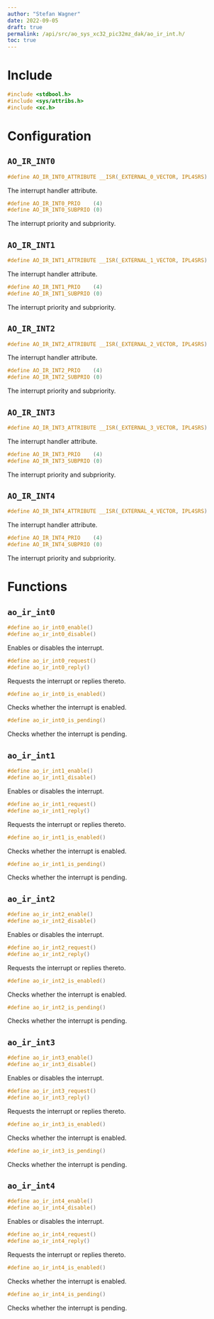 ```yaml
---
author: "Stefan Wagner"
date: 2022-09-05
draft: true
permalink: /api/src/ao_sys_xc32_pic32mz_dak/ao_ir_int.h/
toc: true
---
```


# Include

```c
#include <stdbool.h>
#include <sys/attribs.h>
#include <xc.h>
```

# Configuration

## `AO_IR_INT0`

```c
#define AO_IR_INT0_ATTRIBUTE __ISR(_EXTERNAL_0_VECTOR, IPL4SRS)
```

The interrupt handler attribute.

```c
#define AO_IR_INT0_PRIO    (4)
#define AO_IR_INT0_SUBPRIO (0)
```

The interrupt priority and subpriority.

## `AO_IR_INT1`

```c
#define AO_IR_INT1_ATTRIBUTE __ISR(_EXTERNAL_1_VECTOR, IPL4SRS)
```

The interrupt handler attribute.

```c
#define AO_IR_INT1_PRIO    (4)
#define AO_IR_INT1_SUBPRIO (0)
```

The interrupt priority and subpriority.

## `AO_IR_INT2`

```c
#define AO_IR_INT2_ATTRIBUTE __ISR(_EXTERNAL_2_VECTOR, IPL4SRS)
```

The interrupt handler attribute.

```c
#define AO_IR_INT2_PRIO    (4)
#define AO_IR_INT2_SUBPRIO (0)
```

The interrupt priority and subpriority.

## `AO_IR_INT3`

```c
#define AO_IR_INT3_ATTRIBUTE __ISR(_EXTERNAL_3_VECTOR, IPL4SRS)
```

The interrupt handler attribute.

```c
#define AO_IR_INT3_PRIO    (4)
#define AO_IR_INT3_SUBPRIO (0)
```

The interrupt priority and subpriority.

## `AO_IR_INT4`

```c
#define AO_IR_INT4_ATTRIBUTE __ISR(_EXTERNAL_4_VECTOR, IPL4SRS)
```

The interrupt handler attribute.

```c
#define AO_IR_INT4_PRIO    (4)
#define AO_IR_INT4_SUBPRIO (0)
```

The interrupt priority and subpriority.

# Functions

## `ao_ir_int0`

```c
#define ao_ir_int0_enable()
#define ao_ir_int0_disable()
```

Enables or disables the interrupt.

```c
#define ao_ir_int0_request()
#define ao_ir_int0_reply()
```

Requests the interrupt or replies thereto.

```c
#define ao_ir_int0_is_enabled()
```

Checks whether the interrupt is enabled.

```c
#define ao_ir_int0_is_pending()
```

Checks whether the interrupt is pending.

## `ao_ir_int1`

```c
#define ao_ir_int1_enable()
#define ao_ir_int1_disable()
```

Enables or disables the interrupt.

```c
#define ao_ir_int1_request()
#define ao_ir_int1_reply()
```

Requests the interrupt or replies thereto.

```c
#define ao_ir_int1_is_enabled()
```

Checks whether the interrupt is enabled.

```c
#define ao_ir_int1_is_pending()
```

Checks whether the interrupt is pending.

## `ao_ir_int2`

```c
#define ao_ir_int2_enable()
#define ao_ir_int2_disable()
```

Enables or disables the interrupt.

```c
#define ao_ir_int2_request()
#define ao_ir_int2_reply()
```

Requests the interrupt or replies thereto.

```c
#define ao_ir_int2_is_enabled()
```

Checks whether the interrupt is enabled.

```c
#define ao_ir_int2_is_pending()
```

Checks whether the interrupt is pending.

## `ao_ir_int3`

```c
#define ao_ir_int3_enable()
#define ao_ir_int3_disable()
```

Enables or disables the interrupt.

```c
#define ao_ir_int3_request()
#define ao_ir_int3_reply()
```

Requests the interrupt or replies thereto.

```c
#define ao_ir_int3_is_enabled()
```

Checks whether the interrupt is enabled.

```c
#define ao_ir_int3_is_pending()
```

Checks whether the interrupt is pending.

## `ao_ir_int4`

```c
#define ao_ir_int4_enable()
#define ao_ir_int4_disable()
```

Enables or disables the interrupt.

```c
#define ao_ir_int4_request()
#define ao_ir_int4_reply()
```

Requests the interrupt or replies thereto.

```c
#define ao_ir_int4_is_enabled()
```

Checks whether the interrupt is enabled.

```c
#define ao_ir_int4_is_pending()
```

Checks whether the interrupt is pending.
